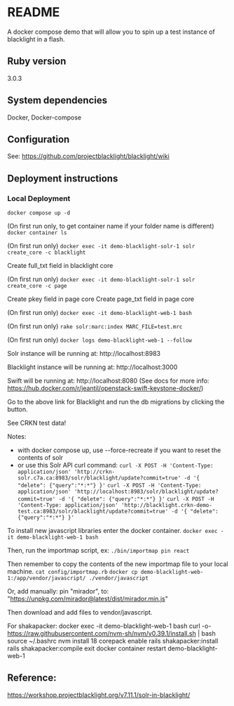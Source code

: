 # README

A docker compose demo that will allow you to spin up a test instance of blacklight in a flash.

## Ruby version
3.0.3

## System dependencies
Docker, Docker-compose

## Configuration
See: https://github.com/projectblacklight/blacklight/wiki

## Deployment instructions

### Local Deployment

`docker compose up -d`

(On first run only, to get container name if your folder name is different) `docker container ls`

(On first run only) `docker exec -it demo-blacklight-solr-1 solr create_core -c blacklight`

Create full_txt field in blacklight core

(On first run only) `docker exec -it demo-blacklight-solr-1 solr create_core -c page`

Create pkey field in page core
Create page_txt field in page core

(On first run only) `docker exec -it demo-blacklight-web-1 bash`

(On first run only)
`rake solr:marc:index MARC_FILE=test.mrc`

(On first run only) `docker logs demo-blacklight-web-1 --follow`

Solr instance will be running at:
http://localhost:8983

Blacklight instance will be running at:
http://localhost:3000

Swift will be running at:
http://localhost:8080
(See docs for more info: https://hub.docker.com/r/jeantil/openstack-swift-keystone-docker/)

Go to the above link for Blacklight and run the db migrations by clicking the button.

See CRKN test data!

Notes: 
* with docker compose up, use --force-recreate if you want to reset the contents of solr
* or use this Solr API curl command:
`curl -X POST -H 'Content-Type: application/json' 'http://crkn-solr.c7a.ca:8983/solr/blacklight/update?commit=true' -d '{ "delete": {"query":"*:*"} }'`
`curl -X POST -H 'Content-Type: application/json' 'http://localhost:8983/solr/blacklight/update?commit=true' -d '{ "delete": {"query":"*:*"} }'`
`curl -X POST -H 'Content-Type: application/json' 'http://blacklight.crkn-demo-test.ca:8983/solr/blacklight/update?commit=true' -d '{ "delete": {"query":"*:*"} }'`


To install new javascript libraries enter the docker container.
`docker exec -it demo-blacklight-web-1 bash`

Then, run the importmap script, ex:
`./bin/importmap pin react`


Then remember to copy the contents of the new importmap file to your local machine.
`cat config/importmap.rb`
`docker cp demo-blacklight-web-1:/app/vendor/javascript/ ./vendor/javascript`

Or, add manually:
pin "mirador", to: "https://unpkg.com/mirador@latest/dist/mirador.min.js"

Then download and add files to vendor/javascript.

For shakapacker:
docker exec -it demo-blacklight-web-1 bash
curl -o- https://raw.githubusercontent.com/nvm-sh/nvm/v0.39.1/install.sh | bash
source ~/.bashrc
nvm install 18
corepack enable
rails shakapacker:install
rails shakapacker:compile
exit
docker container restart demo-blacklight-web-1
## Reference:
https://workshop.projectblacklight.org/v7.11.1/solr-in-blacklight/